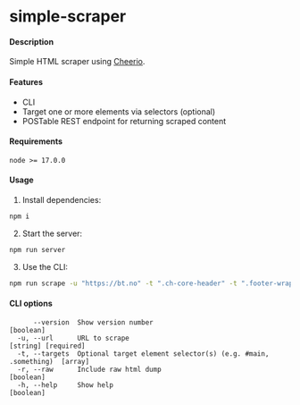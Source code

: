 # simple-scraper

#### Description
Simple HTML scraper using [Cheerio](https://cheerio.js.org).

#### Features
- CLI
- Target one or more elements via selectors (optional)
- POSTable REST endpoint for returning scraped content

#### Requirements
`node >= 17.0.0`

#### Usage

1. Install dependencies:
```bash
npm i
```

2. Start the server:
```bash
npm run server
```

3. Use the CLI:
```bash
npm run scrape -u "https://bt.no" -t ".ch-core-header" -t ".footer-wrapper .tips p:first-of-type a"
```

#### CLI options
```
      --version  Show version number                                           [boolean]
  -u, --url      URL to scrape                                                 [string] [required]
  -t, --targets  Optional target element selector(s) (e.g. #main, .something)  [array]
  -r, --raw      Include raw html dump                                         [boolean]
  -h, --help     Show help                                                     [boolean]
```
